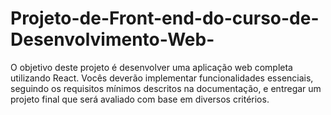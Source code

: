 # Projeto-de-Front-end-do-curso-de-Desenvolvimento-Web-
O objetivo deste projeto é desenvolver uma aplicação web completa utilizando React. Vocês deverão implementar funcionalidades essenciais, seguindo os requisitos mínimos descritos na documentação, e entregar um projeto final que será avaliado com base em diversos critérios.

